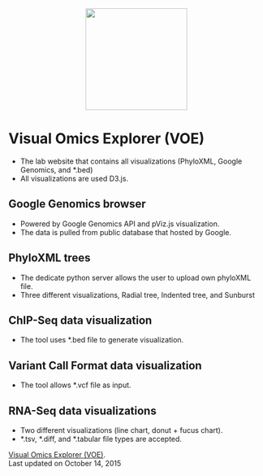 <div style="text-align:center"><img src ="https://github.com/BCIL/PhyloD3/blob/master/Archive/BioITCore_logo/BioITCore_Logo_XL.png?raw=true" width=200 height=200/></div>

Visual Omics Explorer (VOE)
==================
- The lab website that contains all visualizations (PhyloXML, Google Genomics, and *.bed)
- All visualizations are used D3.js.

Google Genomics browser
---------------
- Powered by Google Genomics API and pViz.js visualization.
- The data is pulled from public database that hosted by Google.

PhyloXML trees
----------------
- The dedicate python server allows the user to upload own phyloXML file.
- Three different visualizations, Radial tree, Indented tree, and Sunburst

ChIP-Seq data visualization
---------------------------
- The tool uses *.bed file to generate visualization.

Variant Call Format data visualization
--------------------------------------
- The tool allows *.vcf file as input.

RNA-Seq data visualizations
--------------------------
- Two different visualizations (line chart, donut + fucus chart).
- *.tsv, *.diff, and *.tabular file types are accepted.

[Visual Omics Explorer (VOE)](http://bcil.github.io/VOE/). <br>
Last updated on October 14, 2015
